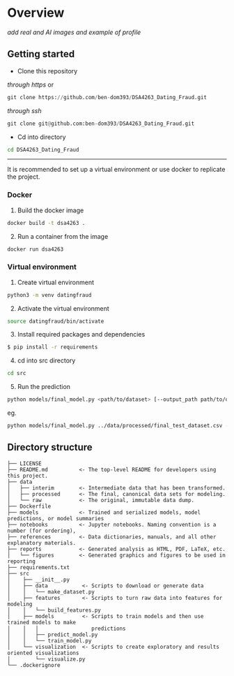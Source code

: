 # Overview

*add real and AI images and example of profile*

## Getting started

- Clone this repository

*through https* or
``` python
git clone https://github.com/ben-dom393/DSA4263_Dating_Fraud.git
```
*through ssh*
```python
git clone git@github.com:ben-dom393/DSA4263_Dating_Fraud.git
```

- Cd into directory
```bash
cd DSA4263_Dating_Fraud
```

---

It is recommended to set up a virtual environment or use docker to replicate the project.
### Docker
1. Build the docker image
``` bash
docker build -t dsa4263 .
```
2. Run a container from the image
``` bash
docker run dsa4263
```

### Virtual environment
1. Create virtual environment
``` bash
python3 -m venv datingfraud
```
2. Activate the virtual environment
``` bash
source datingfraud/bin/activate
```
3. Install required packages and dependencies
``` bash
$ pip install -r requirements
```
4. cd into src directory
``` bash
cd src
```
5. Run the prediction
``` bash
python models/final_model.py <path/to/dataset> [--output_path path/to/output/dir/]
```

eg.
``` bash
python models/final_model.py ../data/processed/final_test_dataset.csv --output_path ./
```



## Directory structure

```
├── LICENSE
├── README.md          <- The top-level README for developers using this project.
├── data
│   ├── interim        <- Intermediate data that has been transformed.
│   ├── processed      <- The final, canonical data sets for modeling.
│   └── raw            <- The original, immutable data dump.
├── Dockerfile
├── models             <- Trained and serialized models, model predictions, or model summaries
├── notebooks          <- Jupyter notebooks. Naming convention is a number (for ordering),
├── references         <- Data dictionaries, manuals, and all other explanatory materials.
├── reports            <- Generated analysis as HTML, PDF, LaTeX, etc.
│   └── figures        <- Generated graphics and figures to be used in reporting
├── requirements.txt
├── src               
│    ├── __init__.py
│    ├── data           <- Scripts to download or generate data
│    │   └── make_dataset.py
│    ├── features       <- Scripts to turn raw data into features for modeling
│    │   └── build_features.py
│    ├── models         <- Scripts to train models and then use trained models to make
│    │   │                 predictions
│    │   ├── predict_model.py
│    │   └── train_model.py
│    └── visualization  <- Scripts to create exploratory and results oriented visualizations
│        └── visualize.py
└── .dockerignore
```
